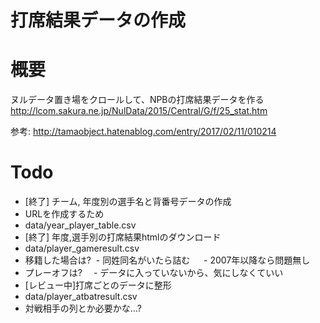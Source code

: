 打席結果データの作成
===

# 概要
ヌルデータ置き場をクロールして、NPBの打席結果データを作る
http://lcom.sakura.ne.jp/NulData/2015/Central/G/f/25_stat.htm

参考: http://tamaobject.hatenablog.com/entry/2017/02/11/010214

# Todo

- [終了] チーム, 年度別の選手名と背番号データの作成
 - URLを作成するため
 - data/year_player_table.csv
- [終了] 年度,選手別の打席結果htmlのダウンロード
 - data/player_gameresult.csv
 - 移籍した場合は? 
  - 同姓同名がいたら詰む
  　- 2007年以降なら問題無し
 - プレーオフは?
 　- データに入っていないから、気にしなくていい
- [レビュー中]打席ごとのデータに整形
 - data/player_atbatresult.csv
 - 対戦相手の列とか必要かな...?
